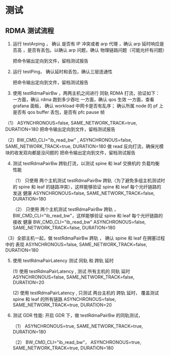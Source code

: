 # 测试 

## RDMA 测试流程 

1. 运行 testArping ， 确认 是否有 IP 冲突或者 arp 代理 ，确认 arp 延时响应是否高 ，是否有丢包。以确认 arp 问题，确认 物理链路问题（可能光纤有问题）

    把命令输出定向到文件，留档测试报告

2. 运行 testPing， 确认延时和丢包，确认三层连通性

    把命令输出定向到文件，留档测试报告

3. 使用 testRdmaPairBw ，两两主机之间进行 同轨 RDMA 打流，验证如下：
   一方面，确认 rdma 跑到多少吞吐
   一方面，确认 qos 生效
   一方面，查看 grafana 面板， 确认 workload 中网卡是否有乱序； 确认所属 node 的 pf 上是否有 qos buffer 丢包，是否有 pfc pause 帧

  （1） ASYNCHRONOUS=false,  SAME_NETWORK_TRACK=true, DURATION=180
    把命令输出定向到文件，留档测试报告

  （2）BW_CMD_CLI="ib_read_bw" , ASYNCHRONOUS=false,  SAME_NETWORK_TRACK=true, DURATION=180
     做 read 反向打流，确保光模块的收发双向都是没问题的
    把命令输出定向到文件，留档测试报告

4. 测试 testRdmaPairBw 跨轨打流，以测试 spine 和 leaf 交换机的 负载均衡 性能 

   （1） 只使用 两个主机测试 testRdmaPairBw 跨轨（为了避免多组主机测试时的 spine 和 leaf 的链路冲突），这样能够验证 spine 和 leaf 每个光纤链路的 发送 健康
        ASYNCHRONOUS=false,  SAME_NETWORK_TRACK=false, DURATION=180

   （2） 只使用 两个主机测试 testRdmaPairBw 跨轨 ， BW_CMD_CLI="ib_read_bw"，这样能够验证 spine 和 leaf 每个光纤链路的 接收 健康
        BW_CMD_CLI="ib_read_bw" ASYNCHRONOUS=false,  SAME_NETWORK_TRACK=false, DURATION=180

  （3）全部主机一起，做 testRdmaPairBw 跨轨 ， 确认 spine 和 leaf 在拥塞过程中的 表现
        ASYNCHRONOUS=false,  SAME_NETWORK_TRACK=false, DURATION=180

5. 使用 testRdmaPairLatency 测试 同轨 和 跨轨 延时 
    
    (1) 使用 testRdmaPairLatency ,  测试 所有主机的 同轨 延时 
        ASYNCHRONOUS=false,  SAME_NETWORK_TRACK=false, DURATION=20

    (2) 使用 testRdmaPairLatency ,  只测试 两台主机的 跨轨 延时，  覆盖测试 spine 和 leaf 的所有链路 
        ASYNCHRONOUS=false,  SAME_NETWORK_TRACK=true, DURATION=20

6. 测试 GDR 性能: 开启 GDR 下，做 testRdmaPairBw 的同轨测试， 

    （1） ASYNCHRONOUS=true,  SAME_NETWORK_TRACK=true, DURATION=180

    （2） BW_CMD_CLI="ib_read_bw"， ASYNCHRONOUS=true,  SAME_NETWORK_TRACK=true, DURATION=180
